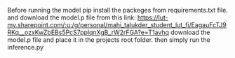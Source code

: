 Before running the model pip install the packeges from requirements.txt file. and download the model.p file from this link:
https://lut-my.sharepoint.com/:u:/g/personal/mahi_talukder_student_lut_fi/EagauFcTJ9RKq__ozxKwZbEBs5PcS7pplqnXgB_rW2rFGA?e=T1avhq
download the model.p file and place it in the projects root folder. then simply run the inference.py
